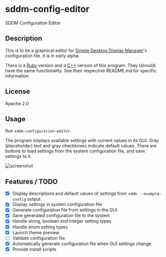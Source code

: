 # sddm-config-editor

SDDM Configuration Editor

## Description

This is to be a graphical editor for [Simple Desktop Display
Manager](https://github.com/sddm/sddm)'s configuration file. It is in
early alpha.

There is a [Ruby](ruby) version and a [C++](cpp) version of this program.
They (should) have the same functionality. See their respective README.md
for specific information.

## License

Apache 2.0

## Usage

Run `sddm-configuration-editor`.

The program displays available settings with current values in its
GUI. Gray (placeholder) text and gray checkboxes indicate default
values. There are buttons to load settings from the system configuration
file, and save settings to it.

![screenshot](http://i.imgur.com/QPndiYb.png)

## Features / TODO

- [x] Display descriptions and default values of settings from
  `sddm --example-config` output
- [x] Display settings in system configuration file
- [x] Generate configuration file from settings in the GUI
- [x] Save generated configuration file to the system
- [x] Handle string, boolean and integer setting types
- [x] Handle enum setting types
- [x] Launch theme preview
- [ ] Validate configuration file
- [x] Automatically generate configuration file when GUI settings change
- [x] Provide install scripts

